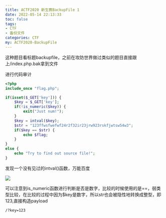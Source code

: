 ```yaml
---
title: ACTF2020 新生赛BackupFile 1
date: 2022-05-14 22:13:33
toc: false
tags:
- CTF
- 备份文件
categories: CTF
my: ACTF2020-BackupFile
---
```


这种题目看标题backupfile，之前在攻防世界做过类似的题目直接跟上/index.php.bak拿到文件

进行代码审计

```php
<?php
include_once "flag.php";

if(isset($_GET['key'])) {
    $key = $_GET['key'];
    if(!is_numeric($key)) {
        exit("Just num!");
    }
    $key = intval($key);
    $str = "123ffwsfwefwf24r2f32ir23jrw923rskfjwtsw54w3";
    if($key == $str) {
        echo $flag;
    }
}
else {
    echo "Try to find out source file!";
}
```

发现一个没有见过的intval()函数，万能百度

![](https://s2.loli.net/2022/05/15/DCIF8ayZduSen3M.png)

可以注意到is_numeric函数进行判断是否是数字，比较的时候使用的是==，弱类型比较，在比较的过程中因为$key是数字，所以str也会被隐性地转换成整型，即123,直接构造payload

```
/?key=123
```
